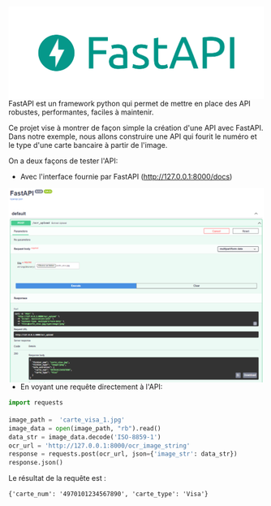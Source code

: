 
<img src="images/logo-teal.png" style="float: left; margin-right: 10px;" />

FastAPI est un framework python qui permet de mettre en place des API robustes, performantes, faciles à maintenir.

Ce projet vise à montrer de façon simple la création d'une API avec FastAPI. Dans notre exemple, nous allons construire une API qui fourit le numéro et le type d'une carte bancaire à partir de l'image.

On a deux façons de tester l'API:
* Avec l'interface fournie par FastAPI (http://127.0.0.1:8000/docs)
<img src="images/test_fastapi.png" style="float: left; margin-right: 10px;" />

* En voyant une requête directement à l'API:

```python
import requests

image_path =  'carte_visa_1.jpg'
image_data = open(image_path, "rb").read()
data_str = image_data.decode('ISO-8859-1')
ocr_url = 'http://127.0.0.1:8000/ocr_image_string'
response = requests.post(ocr_url, json={'image_str': data_str})
response.json()
```

Le résultat de la requête est :

```
{'carte_num': '4970101234567890', 'carte_type': 'Visa'}
```


```python

```

